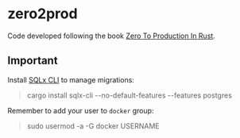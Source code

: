# zero2prod

Code developed following the book [Zero To Production In Rust](https://www.lpalmieri.com/posts/2020-05-24-zero-to-production-0-foreword/).

## Important

Install [SQLx CLI](https://crates.io/crates/sqlx-cli) to manage migrations:
>cargo install sqlx-cli --no-default-features --features postgres

Remember to add your user to `docker` group:
>sudo usermod -a -G docker USERNAME
